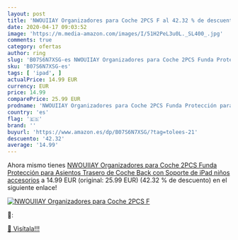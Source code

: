 ```yaml
---
layout: post
title: 'NWOUIIAY Organizadores para Coche 2PCS F al 42.32 % de descuento'
date: 2020-04-17 09:03:52
image: 'https://m.media-amazon.com/images/I/51H2PeL3u0L._SL400_.jpg'
comments: true
category: ofertas
author: ring
slug: 'B07S6N7XSG-es NWOUIIAY Organizadores para Coche 2PCS Funda Protección...'
sku: 'B07S6N7XSG-es'
tags: [ 'ipad', ]
actualPrice: 14.99 EUR
currency: EUR
price: 14.99
comparePrice: 25.99 EUR
prodname: 'NWOUIIAY Organizadores para Coche 2PCS Funda Protección para Asientos Trasero de Coche Back con Soporte de iPad  niños accesorios'
country: 'es'
flag: '🇪🇸'
brand: ''
buyurl: 'https://www.amazon.es/dp/B07S6N7XSG/?tag=tolees-21'
descuento: '42.32'
average: '14.99'
---
```


Ahora mismo tienes [NWOUIIAY Organizadores para Coche 2PCS Funda Protección para Asientos Trasero de Coche Back con Soporte de iPad  niños accesorios](https://www.amazon.es/dp/B07S6N7XSG/?tag=tolees-21) a 14.99 EUR (original: 25.99 EUR) (42.32 %  de descuento) en el siguiente enlace!

[![NWOUIIAY Organizadores para Coche 2PCS F](https://m.media-amazon.com/images/I/51H2PeL3u0L._SL400_.jpg)](https://www.amazon.es/dp/B07S6N7XSG/?tag=tolees-21)

🔎:


[🛒 Visítala!!!](https://www.amazon.es/dp/B07S6N7XSG/?tag=tolees-21)
